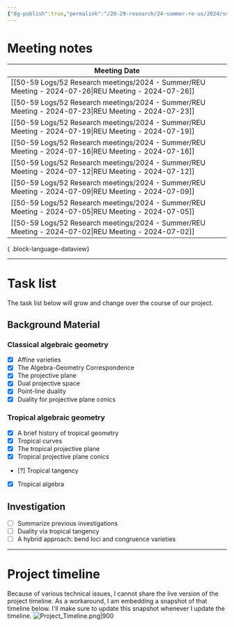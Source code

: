 ```yaml
---
{"dg-publish":true,"permalink":"/20-29-research/24-summer-re-us/2024/summer-reu-2024/","updated":"2024-07-26T11:59:20-07:00"}
---
```


# Meeting notes

| Meeting Date                                                                                            |
| ------------------------------------------------------------------------------------------------------- |
| [[50-59 Logs/52 Research meetings/2024 - Summer/REU Meeting - 2024-07-26\|REU Meeting - 2024-07-26]] |
| [[50-59 Logs/52 Research meetings/2024 - Summer/REU Meeting - 2024-07-23\|REU Meeting - 2024-07-23]] |
| [[50-59 Logs/52 Research meetings/2024 - Summer/REU Meeting - 2024-07-19\|REU Meeting - 2024-07-19]] |
| [[50-59 Logs/52 Research meetings/2024 - Summer/REU Meeting - 2024-07-16\|REU Meeting - 2024-07-16]] |
| [[50-59 Logs/52 Research meetings/2024 - Summer/REU Meeting - 2024-07-12\|REU Meeting - 2024-07-12]] |
| [[50-59 Logs/52 Research meetings/2024 - Summer/REU Meeting - 2024-07-09\|REU Meeting - 2024-07-09]] |
| [[50-59 Logs/52 Research meetings/2024 - Summer/REU Meeting - 2024-07-05\|REU Meeting - 2024-07-05]] |
| [[50-59 Logs/52 Research meetings/2024 - Summer/REU Meeting - 2024-07-02\|REU Meeting - 2024-07-02]] |

{ .block-language-dataview}

---
# Task list

The task list below will grow and change over the course of our project.

## Background Material

### Classical algebraic geometry
- [x] Affine varieties
- [x] The Algebra-Geometry Correspondence
- [x] The projective plane
- [x] Dual projective space
- [x] Point-line duality
- [x] Duality for projective plane conics

### Tropical algebraic geometry
- [x] A brief history of tropical geometry
- [x] Tropical curves
- [x] The tropical projective plane
- [x] Tropical projective plane conics
- [?] Tropical tangency
- [x] Tropical algebra

## Investigation

- [ ] Summarize previous investigations
- [ ] Duality via tropical tangency
- [ ] A hybrid approach: bend loci and congruence varieties

---
# Project timeline

Because of various technical issues, I cannot share the live version of the project timeline. As a workaround, I am embedding a snapshot of that timeline below. I'll make sure to update this snapshot whenever I update the timeline.
![Project_Timeline.png|900](/img/user/00-09%20Meta/01%20Images/Project_Timeline.png)